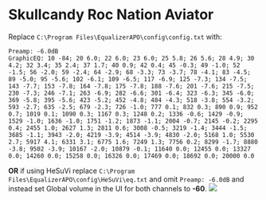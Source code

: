 # Skullcandy Roc Nation Aviator
Replace `C:\Program Files\EqualizerAPO\config\config.txt` with:
```
Preamp: -6.0dB
GraphicEQ: 10 -84; 20 6.0; 22 6.0; 23 6.0; 25 5.8; 26 5.6; 28 4.9; 30 4.2; 32 3.4; 35 2.4; 37 1.7; 40 0.9; 42 0.4; 45 -0.3; 49 -1.0; 52 -1.5; 56 -2.0; 59 -2.4; 64 -2.9; 68 -3.3; 73 -3.7; 78 -4.1; 83 -4.5; 89 -5.0; 95 -5.6; 102 -6.1; 109 -6.5; 117 -6.9; 125 -7.3; 134 -7.5; 143 -7.7; 153 -7.8; 164 -7.8; 175 -7.8; 188 -7.6; 201 -7.6; 215 -7.5; 230 -7.3; 246 -7.1; 263 -6.9; 282 -6.6; 301 -6.4; 323 -6.3; 345 -6.0; 369 -5.8; 395 -5.6; 423 -5.2; 452 -4.8; 484 -4.3; 518 -3.8; 554 -3.2; 593 -2.7; 635 -2.5; 679 -2.3; 726 -1.0; 777 0.1; 832 0.3; 890 0.9; 952 0.7; 1019 0.1; 1090 0.3; 1167 0.3; 1248 0.2; 1336 -0.6; 1429 -0.9; 1529 -1.0; 1636 -1.0; 1751 -1.2; 1873 -1.1; 2004 -0.7; 2145 -0.2; 2295 0.4; 2455 1.0; 2627 1.3; 2811 0.6; 3008 -0.5; 3219 -1.4; 3444 -1.5; 3685 -1.1; 3943 -2.0; 4219 -3.9; 4514 -3.9; 4830 -2.0; 5168 1.0; 5530 2.7; 5917 4.1; 6331 3.1; 6775 1.6; 7249 1.3; 7756 0.2; 8299 -1.7; 8880 -3.8; 9502 -3.9; 10167 -2.0; 10879 -0.1; 11640 0.0; 12455 0.0; 13327 0.0; 14260 0.0; 15258 0.0; 16326 0.0; 17469 0.0; 18692 0.0; 20000 0.0
```
**OR** if using HeSuVi replace `C:\Program Files\EqualizerAPO\config\HeSuVi\eq.txt` and omit `Preamp: -6.0dB` and instead set Global volume in the UI for both channels to **-60**.
![](https://raw.githubusercontent.com/jaakkopasanen/AutoEq/master/results/Headphone.com/innerfidelity/onear/Skullcandy%20Roc%20Nation%20Aviator/Skullcandy%20Roc%20Nation%20Aviator.png)